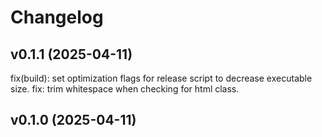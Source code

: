 # Changelog

## v0.1.1 (2025-04-11)
fix(build): set optimization flags for release script to decrease executable size.
fix: trim whitespace when checking for html class.

## v0.1.0 (2025-04-11)
